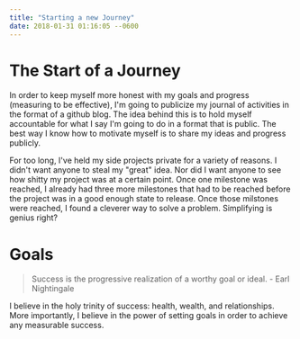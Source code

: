 ```yaml
---
title: "Starting a new Journey"
date: 2018-01-31 01:16:05 --0600
---
```


# The Start of a Journey

In order to keep myself more honest with my goals and progress (measuring to be effective), I'm going to publicize my journal of activities in the format of a github blog. The idea behind this is to hold myself accountable for what I say I'm going to do in a format that is public. The best way I know how to motivate myself is to share my ideas and progress publicly.

For too long, I've held my side projects private for a variety of reasons. I didn't want anyone to steal my "great" idea. Nor did I want anyone to see how shitty my project was at a certain point. Once one milestone was reached, I already had three more milestones that had to be reached before the project was in a good enough state to release. Once those milstones were reached, I found a cleverer way to solve a problem. Simplifying is genius right?  

# Goals

> Success is the progressive realization of a worthy goal or ideal.  - Earl Nightingale

I believe in the holy trinity of success: health, wealth, and relationships. More importantly, I believe in the power of setting goals in order to achieve any measurable success. 

